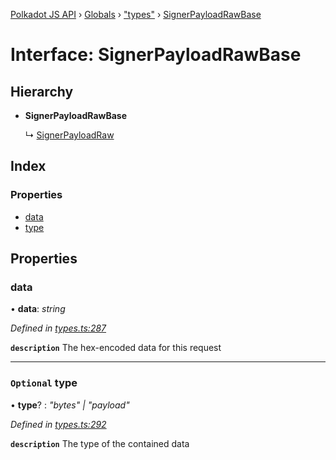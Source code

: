 [Polkadot JS API](../README.md) › [Globals](../globals.md) › ["types"](../modules/_types_.md) › [SignerPayloadRawBase](_types_.signerpayloadrawbase.md)

# Interface: SignerPayloadRawBase

## Hierarchy

* **SignerPayloadRawBase**

  ↳ [SignerPayloadRaw](_types_.signerpayloadraw.md)

## Index

### Properties

* [data](_types_.signerpayloadrawbase.md#data)
* [type](_types_.signerpayloadrawbase.md#optional-type)

## Properties

###  data

• **data**: *string*

*Defined in [types.ts:287](https://github.com/polkadot-js/api/blob/fb4c840549/packages/types/src/types.ts#L287)*

**`description`** The hex-encoded data for this request

___

### `Optional` type

• **type**? : *"bytes" | "payload"*

*Defined in [types.ts:292](https://github.com/polkadot-js/api/blob/fb4c840549/packages/types/src/types.ts#L292)*

**`description`** The type of the contained data
